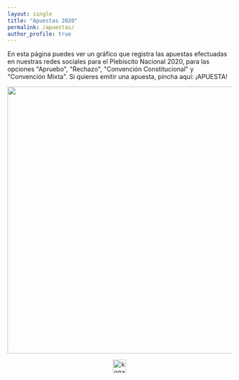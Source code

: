 ```yaml
---
layout: single
title: "Apuestas 2020"
permalink: /apuestas/
author_profile: true
---
```


En esta página puedes ver un gráfico que registra las apuestas efectuadas en nuestras redes sociales para el Plebiscito Nacional 2020, para las opciones "Apruebo", "Rechazo", "Convención Constitucional" y "Convención Mixta". Si quieres emitir una apuesta, pincha aquí: ¡APUESTA!


<div align="center">
<img width="600" src="https://tresquintos.cl/images/apuestas2020-1.png" >
</div>



<!-- NES -->
<style>
.aligncenter {
    text-align: center;
}
</style>
<p class="aligncenter">
    <img src="/images/nes.png" width="30" height="30" alt="konami" />
</p>


<!-- Favicon -->
<link rel="apple-touch-icon" sizes="180x180" href="/apple-touch-icon.png">
<link rel="icon" type="image/png" sizes="32x32" href="/favicon-32x32.png">
<link rel="icon" type="image/png" sizes="16x16" href="/favicon-16x16.png">
<link rel="manifest" href="/site.webmanifest">
<link rel="mask-icon" href="/safari-pinned-tab.svg" color="#5bbad5">
<meta name="msapplication-TileColor" content="#b91d47">
<meta name="theme-color" content="#ffffff">
